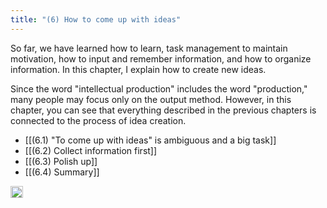 ```yaml
---
title: "(6) How to come up with ideas"
---
```


So far, we have learned how to learn, task management to maintain motivation, how to input and remember information, and how to organize information. In this chapter, I explain how to create new ideas.

Since the word "intellectual production" includes the word "production," many people may focus only on the output method.
However, in this chapter, you can see that everything described in the previous chapters is connected to the process of idea creation.

- [[(6.1)  "To come up with ideas" is ambiguous and a big task]]
- [[(6.2) Collect information first]]
- [[(6.3) Polish up]]
- [[(6.4) Summary]]
<img src='https://scrapbox.io/api/pages/nishio/en/icon' alt='en.icon' height="19.5"/>